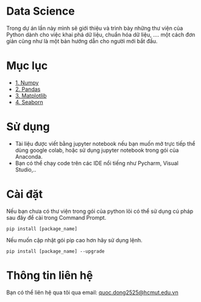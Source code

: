 # Data Science
Trong dự án lần này mình sẽ giới thiệu và trình bày những thư viện của Python dành cho việc khai phá dữ liệu, chuẩn hóa dữ liệu, .... một cách đơn giản cũng như là một bản hướng dẫn cho người mới bắt đầu.
# Mục lục
+ [1. Numpy](https://github.com/CrackerLambda/Data-Science/blob/main/Numpy_Tutorial.ipynb)
+ [2. Pandas](https://github.com/CrackerLambda/Data-Science/blob/main/Pandas_Tutorial.ipynb)
+ [3. Matplotlib](https://github.com/CrackerLambda/Data-Science/blob/main/Matplotlib_Tutorial.ipynb)
+ [4. Seaborn](https://github.com/CrackerLambda/Data-Science/blob/main/Seaborn_Tutorial.ipynb)
# Sử dụng
+ Tài liệu được viết bằng jupyter notebook nếu bạn muốn mở trực tiếp thể dùng google colab, hoặc sử dụng jupyter notebook trong gói của Anaconda.
+ Bạn có thể chạy code trên các IDE nổi tiếng như Pycharm, Visual Studio,..
# Cài đặt
Nếu bạn chưa có thư viện trong gói của python lõi có thể sử dụng cú pháp sau đây để cài trong Command Prompt.

`pip install [package_name]`

Nếu muốn cập nhật gói pip cao hơn hãy sử dụng lệnh.

`pip install [package_name] --upgrade`

# Thông tin liên hệ
Bạn có thể liên hệ qua tôi qua email: quoc.dong2525@hcmut.edu.vn
